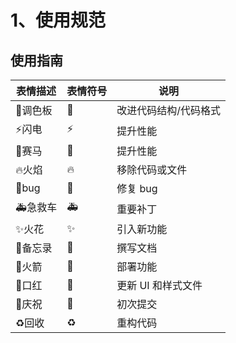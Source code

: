 # 1、使用规范

## 使用指南

| 表情描述 | 表情符号    | 说明                  |
| -------- | ----------- | --------------------- |
| 🎨调色板 | :art:       | 改进代码结构/代码格式 |
| ⚡️闪电  | :zap:       | 提升性能              |
| 🐎赛马   | :racehorse: | 提升性能              |
| 🔥火焰   | :fire:      | 移除代码或文件        |
| 🐛bug    | :bug:       | 修复 bug              |
| 🚑急救车 | :ambulance: | 重要补丁              |
| ✨火花   | :sparkles:  | 引入新功能            |
| 📝备忘录 | :memo:      | 撰写文档              |
| 🚀火箭   | :rocket:    | 部署功能              |
| 💄口红   | :lipstick:  | 更新 UI 和样式文件    |
| 🎉庆祝   | :tada:      | 初次提交              |
| ♻️回收   | :recycle:   | 重构代码              |
